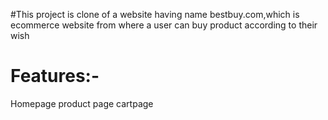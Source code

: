 #This project is clone of a website having name bestbuy.com,which is ecommerce website from where a user can buy product according to their wish
<div><h1>Features:-</h1>
Homepage
product page
cartpage</div>

